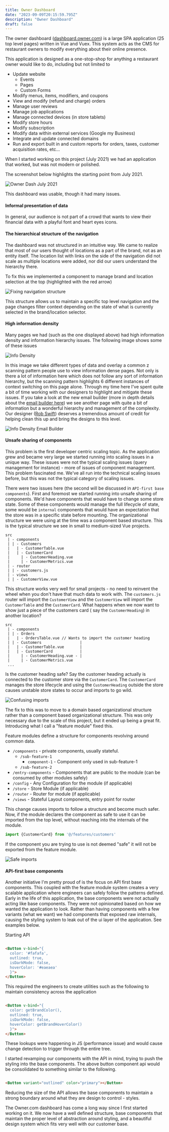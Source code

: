 ```yaml
---
title: Owner Dashboard
date: "2023-09-09T20:15:59.795Z"
description: "Owner Dashboard"
draft: false
---
```


The owner dashboard ([dashboard.owner.com](https://dashboard.owner.com)) is a large SPA application (25 top level pages)
written in Vue and Vuex. This system acts as the CMS for restaurant owners to modify everything about their online
presence.

This application is designed as a one-stop-shop for anything a restaurant owner would like to do, including but not
limited to

- Update website
    - Events
    - Pages
    - Custom Forms
- Modify menus, items, modifiers, and coupons
- View and modify (refund and charge) orders
- Manage user reviews
- Manage job applications
- Manage connected devices (in store tablets)
- Modify store hours
- Modify subscription
- Modify data within external services (Google my Business)
- Integrate and update connected domains
- Run and export built in and custom reports for orders, taxes, customer acquisition rates, etc...

When I started working on this project (July 2021) we had an application that worked, but was not modern or polished.

The screenshot below highlights the starting point from July 2021.

![Owner Dash July 2021](./media/before.png)

This dashboard was usable, though it had many issues.

#### Informal presentation of data

In general, our audience is not part of a crowd that wants to view their financial data with a playful font and heart
eyes icons.

#### The hierarchical structure of the navigation

The dashboard was not structured in an intuitive way. We came to realize that most of our users thought of locations as
a part of the brand, not as an entity itself. The location list with links on the side of the navigation
did not scale as multiple locations were added, nor did our users understand the hierarchy there.

To fix this we implemented a component to manage brand and location selection at the top (highlighted with the red
arrow)

![Fixing navigation structure](./media/current-home-annotated.png)

This structure allows us to maintain a specific top level navigation and the page changes filter context depending on
the state of what is currently selected in the brand/location selector.

#### High information density

Many pages we had (such as the one displayed above) had high information density and information hierarchy issues. The
following image shows some of these issues

![Info Density](./media/information-density.jpg)

In this image we take different types of data and overlay a common z scanning pattern people use to view information
dense pages. Not only is there a lot of information here which does not follow any sort of information hierarchy, but
the scanning pattern highlights 6 different instances of context switching on this page alone. Through my time here
I've spent quite a bit of time working with our designers to highlight and mitigate these issues. If you take a look at
the new email builder (more in depth details about the [email builder here](https://hawkinson.dev/owner-builders/)) we
see another page with quite a bit of information but a wonderful hierarchy and management of the complexity. Our
designer ([Rob Swift](https://www.linkedin.com/in/robswift1/)) deserves a tremendous amount of credit for helping clean
this up and bring the designs to this level.

![Info Density Email Builder](./media/email-builder-density.png)

#### Unsafe sharing of components

This problem is the first developer centric scaling topic. As the application grew and became very large we started
running into scaling issues in a unique way. These issues were not the typical scaling issues (query management for
instance) - more of issues of component management. This problem fascinated me. We've all run into the technical scaling
issues before, but this was not the typical category of scaling issues.

There were two issues here (the second will be discussed in `API-first base components`). First and foremost we started
running into unsafe sharing of components. We'd have components that would have to change some store state. Some of
these components would manage the full lifecycle of state, some would be `internal` components that would have an
expectation that the store was in a specific state before mounting. The organizational structure we were using at the
time was a component based structure. This is the typical structure we see in small to medium-sized Vue projects.

```text
src
 | - components
 | | - Customers
 |   | - CustomerTable.vue
 |   | - CustomerCard
 |     | - CustomerHeading.vue
 |     | - CustomerMetrics.vue
 | - router
 | | - customers.js
 | - views
 | | - CustomerView.vue
```

This structure works very well for small projects - no need to reinvent the wheel when you don't have that much data to
work with. The `customers.js` router will import the `CustomerView` and the `CustomerView` will import
the `CustomerTable` and the `CustomerCard`. What happens when we now want to show just a piece of the customers card (
say the `CustomerHeading`) in another location?

```text
src
 | - components
 | | - Orders
 |   | - OrdersTable.vue // Wants to import the customer heading
 | | - Customers                 |
 |   | - CustomerTable.vue       |
 |   | - CustomerCard            |
 |     | - CustomerHeading.vue - |
 |     | - CustomerMetrics.vue
 ...
```

Is the customer heading safe? Say the customer heading actually is connected to the customer store via
the `CustomerCard`. The `CustomerCard` manages the store lifecycle and using the `CustomerHeading` outside the store
causes unstable store states to occur and imports to go wild.

![Confusing imports](./media/unsafe-component-sharing.png)

The fix to this was to move to a domain based organizational structure rather than a component based organizational
structure. This was only necessary due to the scale of this project, but it ended up being a great fit. Introducing what
I call a "feature module" fixed this.

Feature modules define a structure for components revolving around common data.

- `/components` - private components, usually stateful.
    - `/sub-feature-1`
        - `component-1` - Component only used in sub-feature-1
    - `/sub-feature-2`
- `/entry-components` - Components that are public to the module (can be consumed by other modules safely)
- `/config` - Any Configuration for the module (if applicable)
- `/store` - Store Module (if applicable)
- `/router` - Router for module (if applicable)
- `/views` - Stateful Layout components, entry point for router

This change causes imports to follow a structure and become much safer. Now, if the module declares the component as
safe to use it can be imported from the top level, without reaching into the internals of the
module.

```js
import {CustomerCard} from '@/features/customers'
```

If the component you are trying to use is not deemed "safe" it will not be exported from the feature module.

![Safe imports](./media/safe-component-sharing.png)

#### API-first base components

Another initiative I'm pretty proud of is the focus on API first base components. This coupled with the feature module
system creates a very scalable application where engineers can safely follow the patterns defined. Early in the life of
this application, the base components were not actually acting like base components. They were not opinionated based on
how we wanted the application to look. Rather than having components with a few variants (what we want) we had
components that exposed raw internals, causing the styling system to leak out of the ui layer of the application. See
examples below.

Starting API

```html

<Button v-bind="{
  color: '#fafafa',
  outlined: true,
  isDarkMode: false,
  hoverColor: '#eaeaea'
  }">
</Button>
```

This required the engineers to create utilities such as the following to maintain consistency across the application

```html

<Button v-bind="{
  color: getBrandColor(),
  outlined: true,
  isDarkMode: false,
  hoverColor: getBrandHoverColor()
  }">
</Button>
```

These lookups were happening in JS (performance issue) and would cause change detection to trigger through the entire
tree.

I started revamping our components with the API in mind, trying to push the styling into the base components. The above
button component api would be consolidated to something similar to the following.

```html

<Button variant="outlined" color="primary"></Button>
```

Reducing the size of the API allows the base components to maintain a strong boundary around what they are design to
control - styles.

The Owner.com dashboard has come a long way since I first started working on it. We now have a well defined structure,
base components that maintain the proper level of abstraction around styling, and a beautiful design system which fits
very well with our customer base.

